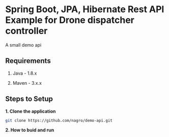 # Spring Boot, JPA, Hibernate Rest API Example for Drone dispatcher controller

A small demo api

## Requirements

1. Java - 1.8.x

2. Maven - 3.x.x

## Steps to Setup

**1. Clone the application**

```bash
git clone https://github.com/nagro/demo-api.git
```

**2. How to buid and run**
